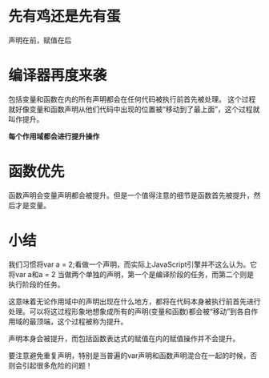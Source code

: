 # 先有鸡还是先有蛋

声明在前，赋值在后

# 编译器再度来袭

包括变量和函数在内的所有声明都会在任何代码被执行前首先被处理。
这个过程就好像变量和函数声明从他们代码中出现的位置被“移动到了最上面”，这个过程就叫作提升。

**每个作用域都会进行提升操作**

# 函数优先

函数声明会变量声明都会被提升。但是一个值得注意的细节是函数首先被提升，然后才是变量。

# 小结

我们习惯将var a = 2;看做一个声明，而实际上JavaScript引擎并不这么认为。它将var a和a = 2 当做两个单独的声明，第一个是编译阶段的任务，而第二个则是执行阶段的任务。

这意味着无论作用域中的声明出现在什么地方，都将在代码本身被执行前首先进行处理。可以将这过程形象地想象成所有的声明(变量和函数)都会被“移动”到各自作用域的最顶端，这个过程被称为提升。

声明本身会被提升，而包括函数表达式的赋值在内的赋值操作并不会提升。

要注意避免重复声明，特别是当普遍的var声明和函数声明混合在一起的时候，否则会引起很多危险的问题！
